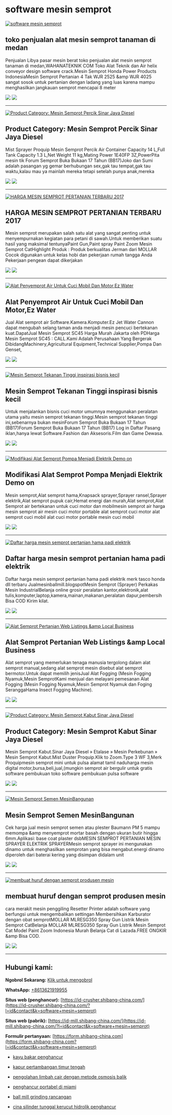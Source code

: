 # software mesin semprot

<a href="https://swt.shibang-china.com/?l=id&img&k=software+mesin+semprot" target="_blank">![software mesin semprot](http://static.shibang-china.com/all-800x300/966.jpg)</a>

## toko penjualan alat mesin semprot tanaman di medan
Penjualan Libya pasar mesin berat toko penjualan alat mesin semprot tanaman di medan,WAHANATEKNIK COM Toko Alat Teknik dan Air helix conveyor design software crack.Mesin Semprot Honda Power Products IndonesiaMesin Semprot Pertanian 4 Tak WJR 2525 &amp WJR 4025 sangat sosok untuk pertanian dengan ladang yang luas karena mampu menghasilkan jangkauan semprot mencapai 8 meter


<a href="https://whatsapp.shibangsoft.com/WhatsApp.php" target="_blank" title="WhatsApp">![](http://static.shibang-china.com/icon/whatsapp.png)</a> <a href="https://swt.shibang-china.com/?l=id&icon&k=software+mesin+semprot" target="_blank">![](http://static.shibang-china.com/icon/chat-id.png)</a>

---

<a href="https://swt.shibang-china.com/?l=id&img&k=software+mesin+semprot" target="_blank">![Product Category: Mesin Semprot Percik Sinar Jaya Diesel](http://static.shibang-china.com/all-800x300/85.jpg)</a>

## Product Category: Mesin Semprot Percik Sinar Jaya Diesel
Mist Sprayer Proquip Mesin Semprot Percik Air Container Capacity 14 L,Full Tank Capacity 1.3 L,Net Weight 11 kg,Mating Power 1E40FP 3Z,PowerPita mesin tik Forum Semprot Buka Bukaan 17 Tahun (BB17)Joko dan Sumi adalah pasangan yg gemar berhubungan sex,gak tau tempat,gak tau waktu,kalau mau ya mainlah mereka tetapi setelah punya anak,mereka


<a href="https://whatsapp.shibangsoft.com/WhatsApp.php" target="_blank" title="WhatsApp">![](http://static.shibang-china.com/icon/whatsapp.png)</a> <a href="https://swt.shibang-china.com/?l=id&icon&k=software+mesin+semprot" target="_blank">![](http://static.shibang-china.com/icon/chat-id.png)</a>

---

<a href="https://swt.shibang-china.com/?l=id&img&k=software+mesin+semprot" target="_blank">![HARGA MESIN SEMPROT PERTANIAN TERBARU 2017](http://static.shibang-china.com/all-800x300/999.jpg)</a>

## HARGA MESIN SEMPROT PERTANIAN TERBARU 2017
Mesin semprot merupakan salah satu alat yang sangat penting untuk menyempurnakan kegiatan para petani di sawah.Untuk memberikan suatu hasil yang maksimal tentunyaPaint Gun,Paint spray Paint Zoom Mesin Semprot CatHighlight Produk : Produk berkualitas Jerman dari MOLLAR Cocok digunakan untuk kelas hobi dan pekerjaan rumah tangga Anda Pekerjaan pengean dapat dikerjakan


<a href="https://whatsapp.shibangsoft.com/WhatsApp.php" target="_blank" title="WhatsApp">![](http://static.shibang-china.com/icon/whatsapp.png)</a> <a href="https://swt.shibang-china.com/?l=id&icon&k=software+mesin+semprot" target="_blank">![](http://static.shibang-china.com/icon/chat-id.png)</a>

---

<a href="https://swt.shibang-china.com/?l=id&img&k=software+mesin+semprot" target="_blank">![Alat Penyemprot Air Untuk Cuci Mobil Dan Motor,Ez Water](http://static.shibang-china.com/all-800x300/137.jpg)</a>

## Alat Penyemprot Air Untuk Cuci Mobil Dan Motor,Ez Water
Jual Alat semprot air Software.Kamera.Komputer.Ez Jet Water Cannon dapat mengubah selang taman anda menjadi mesin pencuci bertekanan kuat.DapatJual Mesin Semprot SC45 Harga Murah Jakarta oleh PDHarga Mesin Semprot SC45 : CALL.Kami Adalah Perusahaan Yang Bergerak DibidangMachinery,Agricultural Equipment,Technical Supplier,Pompa Dan Genset,


<a href="https://whatsapp.shibangsoft.com/WhatsApp.php" target="_blank" title="WhatsApp">![](http://static.shibang-china.com/icon/whatsapp.png)</a> <a href="https://swt.shibang-china.com/?l=id&icon&k=software+mesin+semprot" target="_blank">![](http://static.shibang-china.com/icon/chat-id.png)</a>

---

<a href="https://swt.shibang-china.com/?l=id&img&k=software+mesin+semprot" target="_blank">![Mesin Semprot Tekanan Tinggi inspirasi bisnis kecil](http://static.shibang-china.com/all-800x300/1376.jpg)</a>

## Mesin Semprot Tekanan Tinggi inspirasi bisnis kecil
Untuk menjalankan bisnis cuci motor umumnya menggunakan peralatan utama yaitu mesin semprot tekanan tinggi.Mesin semprot tekanan tinggi ini,sebenarnya bukan mesinForum Semprot Buka Bukaan 17 Tahun (BB17)Forum Semprot Buka Bukaan 17 Tahun (BB17) Log in Daftar Pasang iklan,hanya lewat Software.Fashion dan Aksesoris.Film dan Game Dewasa.


<a href="https://whatsapp.shibangsoft.com/WhatsApp.php" target="_blank" title="WhatsApp">![](http://static.shibang-china.com/icon/whatsapp.png)</a> <a href="https://swt.shibang-china.com/?l=id&icon&k=software+mesin+semprot" target="_blank">![](http://static.shibang-china.com/icon/chat-id.png)</a>

---

<a href="https://swt.shibang-china.com/?l=id&img&k=software+mesin+semprot" target="_blank">![Modifikasi Alat Semprot Pompa Menjadi Elektrik Demo on](http://static.shibang-china.com/all-800x300/431.jpg)</a>

## Modifikasi Alat Semprot Pompa Menjadi Elektrik Demo on
Mesin semprot,Alat semprot hama,Knapsack sprayer,Sprayer ransel,Sprayer elektrik,Alat semprot pupuk cair,Hemat energi dan murah,Alat semprot,Alat Semprot air bertekanan untuk cuci motor dan mobilmesin semprot air harga mesin semprot air mesin cuci motor portable alat semprot cuci motor alat semprot cuci mobil alat cuci motor portable mesin cuci mobil


<a href="https://whatsapp.shibangsoft.com/WhatsApp.php" target="_blank" title="WhatsApp">![](http://static.shibang-china.com/icon/whatsapp.png)</a> <a href="https://swt.shibang-china.com/?l=id&icon&k=software+mesin+semprot" target="_blank">![](http://static.shibang-china.com/icon/chat-id.png)</a>

---

<a href="https://swt.shibang-china.com/?l=id&img&k=software+mesin+semprot" target="_blank">![Daftar harga mesin semprot pertanian hama padi elektrik](http://static.shibang-china.com/all-800x300/1223.jpg)</a>

## Daftar harga mesin semprot pertanian hama padi elektrik
Daftar harga mesin semprot pertanian hama padi elektrik merk tasco honda dll terbaru Jualmesinballmill.blogspotMesin Semprot (Sprayer) Perkakas Mesin IndustrialBelanja online grosir peralatan kantor,elektronik,alat tulis,komputer,laptop,kamera,mainan,makanan,peralatan dapur,pembersih Bisa COD Kirim kilat.


<a href="https://whatsapp.shibangsoft.com/WhatsApp.php" target="_blank" title="WhatsApp">![](http://static.shibang-china.com/icon/whatsapp.png)</a> <a href="https://swt.shibang-china.com/?l=id&icon&k=software+mesin+semprot" target="_blank">![](http://static.shibang-china.com/icon/chat-id.png)</a>

---

<a href="https://swt.shibang-china.com/?l=id&img&k=software+mesin+semprot" target="_blank">![Alat Semprot Pertanian Web Listings &amp Local Business](http://static.shibang-china.com/all-800x300/51.jpg)</a>

## Alat Semprot Pertanian Web Listings &amp Local Business
Alat semprot yang memerlukan tenaga manusia tergolong dalam alat semprot manual,sedang alat semprot mesin disebut alat semprot bermotor.Untuk dapat memilih jenisJual Alat Fogging (Mesin Fogging Nyamuk,Mesin SemprotKami menjual dan melayani pemesanan Alat Fogging (Mesin Fogging Nyamuk,Mesin Semprot Nyamuk dan Foging SeranggaHama Insect Fogging Machine).


<a href="https://whatsapp.shibangsoft.com/WhatsApp.php" target="_blank" title="WhatsApp">![](http://static.shibang-china.com/icon/whatsapp.png)</a> <a href="https://swt.shibang-china.com/?l=id&icon&k=software+mesin+semprot" target="_blank">![](http://static.shibang-china.com/icon/chat-id.png)</a>

---

<a href="https://swt.shibang-china.com/?l=id&img&k=software+mesin+semprot" target="_blank">![Product Category: Mesin Semprot Kabut Sinar Jaya Diesel](http://static.shibang-china.com/all-800x300/173.jpg)</a>

## Product Category: Mesin Semprot Kabut Sinar Jaya Diesel
Mesin Semprot Kabut.Sinar Jaya Diesel » Etalase » Mesin Perkebunan » Mesin Semprot Kabut.Mist Duster Proquip.Klik to Zoom.Type 3 WF 3,Merk Proquipmesin semprot mini untuk pulsa alamat tamil naduharga mesin digital motor,bursa,beli,jual,(mungkin semprot air bergulir untuk gratis software pembukuan toko software pembukuan pulsa software


<a href="https://whatsapp.shibangsoft.com/WhatsApp.php" target="_blank" title="WhatsApp">![](http://static.shibang-china.com/icon/whatsapp.png)</a> <a href="https://swt.shibang-china.com/?l=id&icon&k=software+mesin+semprot" target="_blank">![](http://static.shibang-china.com/icon/chat-id.png)</a>

---

<a href="https://swt.shibang-china.com/?l=id&img&k=software+mesin+semprot" target="_blank">![Mesin Semprot Semen MesinBangunan](http://static.shibang-china.com/all-800x300/605.jpg)</a>

## Mesin Semprot Semen MesinBangunan
Cek harga jual mesin semprot semen atau plester Baumann PM 5 mampu memompa &amp menyemprot mortar basah dengan ukuran butir hingga 6mm.Aplikasi: base coat plaster dsbMESIN SEMPROT PERTANIAN MESIN SPRAYER ELEKTRIK SPRAYERMesin semprot sprayer ini mengunakan dinamo untuk menghasilkan semprotan yang bisa mengabut.energi dinamo diperoleh dari baterai kering yang disimpan didalam unit


<a href="https://whatsapp.shibangsoft.com/WhatsApp.php" target="_blank" title="WhatsApp">![](http://static.shibang-china.com/icon/whatsapp.png)</a> <a href="https://swt.shibang-china.com/?l=id&icon&k=software+mesin+semprot" target="_blank">![](http://static.shibang-china.com/icon/chat-id.png)</a>

---

<a href="https://swt.shibang-china.com/?l=id&img&k=software+mesin+semprot" target="_blank">![membuat huruf dengan semprot produsen mesin](http://static.shibang-china.com/all-800x300/16.jpg)</a>

## membuat huruf dengan semprot produsen mesin
cara merakit mesin penggiling Resetter Printer adalah software yang berfungsi untuk mengembalikan settingan Membersihkan Karburator dengan obat semprotMOLLAR MLRESG350 Spray Gun Listrik Mesin Semprot CatBelanja MOLLAR MLRESG350 Spray Gun Listrik Mesin Semprot Cat Model Paint Zoom Indonesia Murah Belanja Cat di Lazada.FREE ONGKIR &amp Bisa COD.


<a href="https://whatsapp.shibangsoft.com/WhatsApp.php" target="_blank" title="WhatsApp">![](http://static.shibang-china.com/icon/whatsapp.png)</a> <a href="https://swt.shibang-china.com/?l=id&icon&k=software+mesin+semprot" target="_blank">![](http://static.shibang-china.com/icon/chat-id.png)</a>

---
## Hubungi kami:

**Ngobrol Sekarang:** [Klik untuk mengobrol](https://swt.shibang-china.com?l=id&contact&k=software+mesin+semprot)

**WhatsApp:**  [+8613621919955](https://whatsapp.shibangsoft.com/WhatsApp.php)

**Situs web (penghancur):** [https://id-crusher.shibang-china.com/](https://id-crusher.shibang-china.com/?l=id&contact&k=software+mesin+semprot)

**Situs web (pabrik):** [https://id-mill.shibang-china.com/](https://id-mill.shibang-china.com/?l=id&contact&k=software+mesin+semprot)

**Formulir pertanyaan:** [https://form.shibang-china.com](https://form.shibang-china.com?l=id&contact&k=software+mesin+semprot)

* [kayu bakar penghancur](../33/kayu%20bakar%20penghancur.md)

* [kapur pertambangan timur tengah](../35/kapur%20pertambangan%20timur%20tengah.md)

* [pengolahan limbah cair dengan metode osmosis balik](../35/pengolahan%20limbah%20cair%20dengan%20metode%20osmosis%20balik.md)

* [penghancur portabel di miami](../31/penghancur%20portabel%20di%20miami.md)

* [ball mill grinding rancangan](../31/ball%20mill%20grinding%20rancangan.md)

* [cina silinder tunggal kerucut hidrolik penghancur](../31/cina%20silinder%20tunggal%20kerucut%20hidrolik%20penghancur.md)